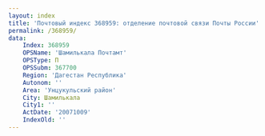 ```yaml
---
layout: index
title: 'Почтовый индекс 368959: отделение почтовой связи Почты России'
permalink: /368959/
data:
    Index: 368959
    OPSName: 'Шамилькала Почтамт'
    OPSType: П
    OPSSubm: 367700
    Region: 'Дагестан Республика'
    Autonom: ''
    Area: 'Унцукульский район'
    City: Шамилькала
    City1: ''
    ActDate: '20071009'
    IndexOld: ''
---
```

